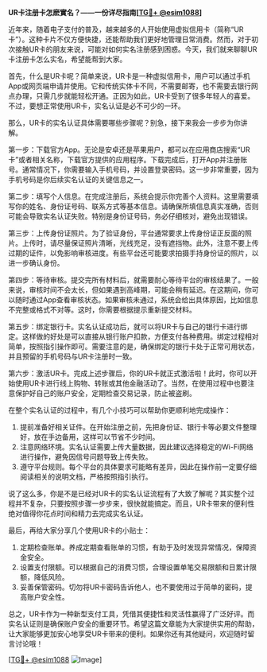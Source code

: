 **UR卡注册卡怎麽實名？——一份详尽指南[[TG💪+ @esim1088](https://t.me/s/esim1088)]**

近年来，随着电子支付的普及，越来越多的人开始使用虚拟信用卡（简称“UR卡”）。这种卡片不仅方便快捷，还能帮助我们更好地管理日常消费。然而，对于初次接触UR卡的朋友来说，可能对如何实名注册感到困惑。今天，我们就来聊聊UR卡注册卡怎么实名，希望能帮到大家。

首先，什么是UR卡呢？简单来说，UR卡是一种虚拟信用卡，用户可以通过手机App或网页端申请并使用。它和传统实体卡不同，不需要邮寄，也不需要去银行网点办理，只需几步就能轻松开通。正因为如此，UR卡受到了很多年轻人的喜爱。不过，要想正常使用UR卡，实名认证是必不可少的一环。

那么，UR卡的实名认证具体需要哪些步骤呢？别急，接下来我会一步步为你讲解。

第一步：下载官方App。无论是安卓还是苹果用户，都可以在应用商店搜索“UR卡”或者相关名称，下载官方提供的应用程序。下载完成后，打开App并注册账号。通常情况下，你需要输入手机号码，并设置登录密码。这一步非常重要，因为手机号码是你后续实名认证的关键信息之一。

第二步：填写个人信息。在完成注册后，系统会提示你完善个人资料。这里需要填写你的姓名、身份证号码、联系方式等基本信息。请确保所填信息真实准确，否则可能会导致实名认证失败。特别是身份证号码，务必仔细核对，避免出现错误。

第三步：上传身份证照片。为了验证身份，平台通常要求上传身份证正反面的照片。上传时，请尽量保证照片清晰，光线充足，没有遮挡物。此外，注意不要上传过期的证件，以免影响审核进度。有些平台还可能要求拍摄手持身份证的照片，以进一步确认身份。

第四步：等待审核。提交完所有材料后，就需要耐心等待平台的审核结果了。一般来说，审核时间不会太长，但如果遇到高峰期，可能会稍有延迟。在这期间，你可以随时通过App查看审核状态。如果审核未通过，系统会给出具体原因，比如信息不完整或格式不对等。这时，你需要根据提示重新提交材料。

第五步：绑定银行卡。实名认证成功后，就可以将UR卡与自己的银行卡进行绑定。这样做的好处是可以直接从银行账户扣款，方便支付各种费用。绑定过程相对简单，按照指引操作即可。需要注意的是，确保绑定的银行卡处于正常可用状态，并且预留的手机号码与UR卡注册时一致。

第六步：激活UR卡。完成上述步骤后，你的UR卡就正式激活啦！此时，你可以开始使用UR卡进行线上购物、转账或其他金融活动了。当然，在使用过程中也要注意保护好自己的账户安全，定期检查交易记录，防止被盗刷。

在整个实名认证的过程中，有几个小技巧可以帮助你更顺利地完成操作：

1. 提前准备好相关证件。在开始注册之前，先把身份证、银行卡等必要文件整理好，放在手边备用，这样可以节省不少时间。
2. 注意网络环境。实名认证需要上传大量数据，因此建议选择稳定的Wi-Fi网络进行操作，避免因信号问题导致上传失败。
3. 遵守平台规则。每个平台的具体要求可能略有差异，因此在操作前一定要仔细阅读相关的说明文档，严格按照指引执行。

说了这么多，你是不是已经对UR卡的实名认证流程有了大致了解呢？其实整个过程并不复杂，只要按照步骤一步步来，很快就能搞定。而且，UR卡带来的便利性绝对值得你花点时间和精力去完成实名认证。

最后，再给大家分享几个使用UR卡的小贴士：

1. 定期检查账单。养成定期查看账单的习惯，有助于及时发现异常情况，保障资金安全。
2. 设置支付限额。可以根据自己的消费习惯，合理设置单笔交易限额和日累计限额，降低风险。
3. 妥善保管密码。切勿将UR卡密码告诉他人，也不要使用过于简单的密码，提高账户安全性。

总之，UR卡作为一种新型支付工具，凭借其便捷性和灵活性赢得了广泛好评。而实名认证则是确保账户安全的重要环节。希望这篇文章能为大家提供实用的帮助，让大家能够更加安心地享受UR卡带来的便利。如果你还有其他疑问，欢迎随时留言讨论哦！

[[TG💪+ @esim1088](https://t.me/s/esim1088) ![Image](https://i.postimg.cc/4NQfJmqS/Snipaste-2025-05-13-00-14-12.png)]